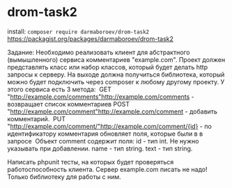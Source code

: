# drom-task2

install: `composer require darmaboroev/drom-task2`
https://packagist.org/packages/darmaboroev/drom-task2

Задание:
Необходимо реализовать клиент для абстрактного (вымышленного) сервиса комментариев "example.com". Проект должен представлять класс или набор классов, который будет делать http запросы к серверу. На выходе должна получиться библиотека, который можно будет подключить через composer к любому другому проекту.
У этого сервиса есть 3 метода: 
GET "http://example.com/comments"http://example.com/comments - возвращает список комментариев
POST  "http://example.com/comment"http://example.com/comment - добавить комментарий. 
PUT "http://example.com/comment/"http://example.com/comment/{id} - по идентификатору комментария обновляет поля, которые были в в запросе  Объект comment содержит поля:
id - тип int. Не нужно указывать при добавлении.
name - тип string.
text - тип string.

Написать phpunit тесты, на которых будет проверяться работоспособность клиента. Сервер example.com писать не надо! Только библиотеку для работы с ним.
